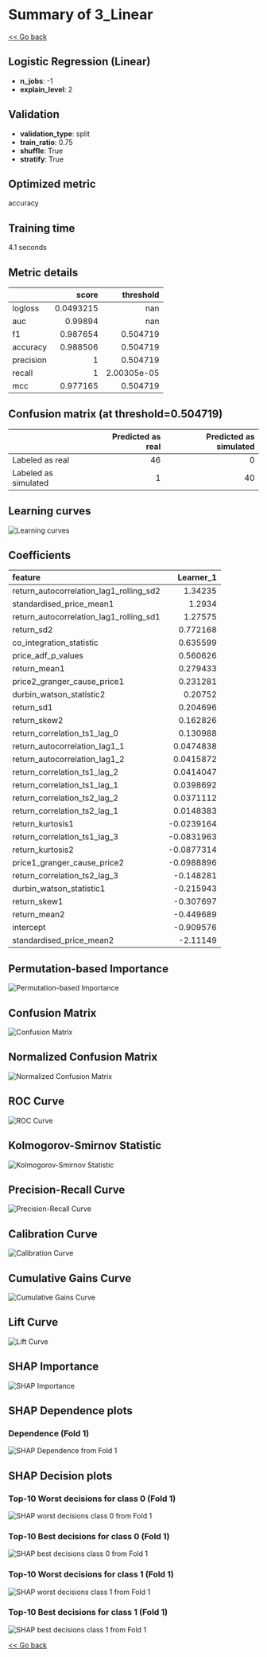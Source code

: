 # Summary of 3_Linear

[<< Go back](../README.md)


## Logistic Regression (Linear)
- **n_jobs**: -1
- **explain_level**: 2

## Validation
 - **validation_type**: split
 - **train_ratio**: 0.75
 - **shuffle**: True
 - **stratify**: True

## Optimized metric
accuracy

## Training time

4.1 seconds

## Metric details
|           |     score |     threshold |
|:----------|----------:|--------------:|
| logloss   | 0.0493215 | nan           |
| auc       | 0.99894   | nan           |
| f1        | 0.987654  |   0.504719    |
| accuracy  | 0.988506  |   0.504719    |
| precision | 1         |   0.504719    |
| recall    | 1         |   2.00305e-05 |
| mcc       | 0.977165  |   0.504719    |


## Confusion matrix (at threshold=0.504719)
|                      |   Predicted as real |   Predicted as simulated |
|:---------------------|--------------------:|-------------------------:|
| Labeled as real      |                  46 |                        0 |
| Labeled as simulated |                   1 |                       40 |

## Learning curves
![Learning curves](learning_curves.png)

## Coefficients
| feature                                 |   Learner_1 |
|:----------------------------------------|------------:|
| return_autocorrelation_lag1_rolling_sd2 |   1.34235   |
| standardised_price_mean1                |   1.2934    |
| return_autocorrelation_lag1_rolling_sd1 |   1.27575   |
| return_sd2                              |   0.772168  |
| co_integration_statistic                |   0.635599  |
| price_adf_p_values                      |   0.560626  |
| return_mean1                            |   0.279433  |
| price2_granger_cause_price1             |   0.231281  |
| durbin_watson_statistic2                |   0.20752   |
| return_sd1                              |   0.204696  |
| return_skew2                            |   0.162826  |
| return_correlation_ts1_lag_0            |   0.130988  |
| return_autocorrelation_lag1_1           |   0.0474838 |
| return_autocorrelation_lag1_2           |   0.0415872 |
| return_correlation_ts1_lag_2            |   0.0414047 |
| return_correlation_ts1_lag_1            |   0.0398692 |
| return_correlation_ts2_lag_2            |   0.0371112 |
| return_correlation_ts2_lag_1            |   0.0148383 |
| return_kurtosis1                        |  -0.0239164 |
| return_correlation_ts1_lag_3            |  -0.0831963 |
| return_kurtosis2                        |  -0.0877314 |
| price1_granger_cause_price2             |  -0.0988896 |
| return_correlation_ts2_lag_3            |  -0.148281  |
| durbin_watson_statistic1                |  -0.215943  |
| return_skew1                            |  -0.307697  |
| return_mean2                            |  -0.449689  |
| intercept                               |  -0.909576  |
| standardised_price_mean2                |  -2.11149   |


## Permutation-based Importance
![Permutation-based Importance](permutation_importance.png)
## Confusion Matrix

![Confusion Matrix](confusion_matrix.png)


## Normalized Confusion Matrix

![Normalized Confusion Matrix](confusion_matrix_normalized.png)


## ROC Curve

![ROC Curve](roc_curve.png)


## Kolmogorov-Smirnov Statistic

![Kolmogorov-Smirnov Statistic](ks_statistic.png)


## Precision-Recall Curve

![Precision-Recall Curve](precision_recall_curve.png)


## Calibration Curve

![Calibration Curve](calibration_curve_curve.png)


## Cumulative Gains Curve

![Cumulative Gains Curve](cumulative_gains_curve.png)


## Lift Curve

![Lift Curve](lift_curve.png)



## SHAP Importance
![SHAP Importance](shap_importance.png)

## SHAP Dependence plots

### Dependence (Fold 1)
![SHAP Dependence from Fold 1](learner_fold_0_shap_dependence.png)

## SHAP Decision plots

### Top-10 Worst decisions for class 0 (Fold 1)
![SHAP worst decisions class 0 from Fold 1](learner_fold_0_shap_class_0_worst_decisions.png)
### Top-10 Best decisions for class 0 (Fold 1)
![SHAP best decisions class 0 from Fold 1](learner_fold_0_shap_class_0_best_decisions.png)
### Top-10 Worst decisions for class 1 (Fold 1)
![SHAP worst decisions class 1 from Fold 1](learner_fold_0_shap_class_1_worst_decisions.png)
### Top-10 Best decisions for class 1 (Fold 1)
![SHAP best decisions class 1 from Fold 1](learner_fold_0_shap_class_1_best_decisions.png)

[<< Go back](../README.md)
